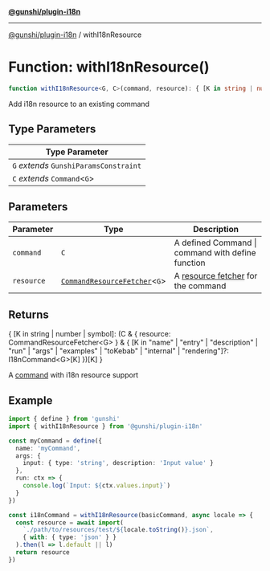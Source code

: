 [**@gunshi/plugin-i18n**](../index.md)

***

[@gunshi/plugin-i18n](../index.md) / withI18nResource

# Function: withI18nResource()

```ts
function withI18nResource<G, C>(command, resource): { [K in string | number | symbol]: (C & { resource: CommandResourceFetcher<G> } & { [K in "name" | "entry" | "description" | "run" | "args" | "examples" | "toKebab" | "internal" | "rendering"]?: I18nCommand<G>[K] })[K] };
```

Add i18n resource to an existing command

## Type Parameters

| Type Parameter |
| ------ |
| `G` *extends* `GunshiParamsConstraint` |
| `C` *extends* `Command`\<`G`\> |

## Parameters

| Parameter | Type | Description |
| ------ | ------ | ------ |
| `command` | `C` | A defined Command \| command with define function |
| `resource` | [`CommandResourceFetcher`](../type-aliases/CommandResourceFetcher.md)\<`G`\> | A [resource fetcher](../type-aliases/CommandResourceFetcher.md) for the command |

## Returns

\{ \[K in string \| number \| symbol\]: (C & \{ resource: CommandResourceFetcher\<G\> \} & \{ \[K in "name" \| "entry" \| "description" \| "run" \| "args" \| "examples" \| "toKebab" \| "internal" \| "rendering"\]?: I18nCommand\<G\>\[K\] \})\[K\] \}

A [command](../interfaces/I18nCommand.md) with i18n resource support

## Example

```ts
import { define } from 'gunshi'
import { withI18nResource } from '@gunshi/plugin-i18n'

const myCommand = define({
  name: 'myCommand',
  args: {
    input: { type: 'string', description: 'Input value' }
  },
  run: ctx => {
    console.log(`Input: ${ctx.values.input}`)
  }
})

const i18nCommand = withI18nResource(basicCommand, async locale => {
  const resource = await import(
    `./path/to/resources/test/${locale.toString()}.json`,
    { with: { type: 'json' } }
  ).then(l => l.default || l)
  return resource
})
```
